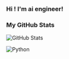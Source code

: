 ### Hi ! I'm ai engineer!


### My GitHub Stats
![GitHub Stats](https://github-readme-stats.vercel.app/api?username=relink-79&show_icons=true&theme=radical)

<img alt="Python" src ="https://img.shields.io/badge/Python-3776AB.svg?&style=plastic&logo=Python&logoColor=white"/>
